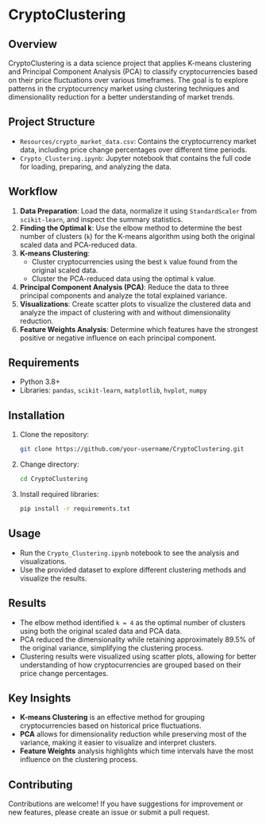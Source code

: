 
# CryptoClustering

## Overview
CryptoClustering is a data science project that applies K-means clustering and Principal Component Analysis (PCA) to classify cryptocurrencies based on their price fluctuations over various timeframes. The goal is to explore patterns in the cryptocurrency market using clustering techniques and dimensionality reduction for a better understanding of market trends.

## Project Structure
- `Resources/crypto_market_data.csv`: Contains the cryptocurrency market data, including price change percentages over different time periods.
- `Crypto_Clustering.ipynb`: Jupyter notebook that contains the full code for loading, preparing, and analyzing the data.

## Workflow
1. **Data Preparation**: Load the data, normalize it using `StandardScaler` from `scikit-learn`, and inspect the summary statistics.
2. **Finding the Optimal k**: Use the elbow method to determine the best number of clusters (`k`) for the K-means algorithm using both the original scaled data and PCA-reduced data.
3. **K-means Clustering**:
   - Cluster cryptocurrencies using the best `k` value found from the original scaled data.
   - Cluster the PCA-reduced data using the optimal `k` value.
4. **Principal Component Analysis (PCA)**: Reduce the data to three principal components and analyze the total explained variance.
5. **Visualizations**: Create scatter plots to visualize the clustered data and analyze the impact of clustering with and without dimensionality reduction.
6. **Feature Weights Analysis**: Determine which features have the strongest positive or negative influence on each principal component.

## Requirements
- Python 3.8+
- Libraries: `pandas`, `scikit-learn`, `matplotlib`, `hvplot`, `numpy`

## Installation
1. Clone the repository:
   ```bash
   git clone https://github.com/your-username/CryptoClustering.git
   ```
2. Change directory:
   ```bash
   cd CryptoClustering
   ```
3. Install required libraries:
   ```bash
   pip install -r requirements.txt
   ```

## Usage
- Run the `Crypto_Clustering.ipynb` notebook to see the analysis and visualizations.
- Use the provided dataset to explore different clustering methods and visualize the results.

## Results
- The elbow method identified `k = 4` as the optimal number of clusters using both the original scaled data and PCA data.
- PCA reduced the dimensionality while retaining approximately 89.5% of the original variance, simplifying the clustering process.
- Clustering results were visualized using scatter plots, allowing for better understanding of how cryptocurrencies are grouped based on their price change percentages.

## Key Insights
- **K-means Clustering** is an effective method for grouping cryptocurrencies based on historical price fluctuations.
- **PCA** allows for dimensionality reduction while preserving most of the variance, making it easier to visualize and interpret clusters.
- **Feature Weights** analysis highlights which time intervals have the most influence on the clustering process.

## Contributing
Contributions are welcome! If you have suggestions for improvement or new features, please create an issue or submit a pull request.
